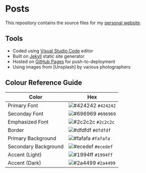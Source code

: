 # Posts

This repository contains the source files for my [personal website](https://haothitran.github.io/posts).

## Tools

- Coded using [Visual Studio Code](https://code.visualstudio.com/) editor
- Built on [Jekyll](https://jekyllrb.com/) static site generator
- Hosted on [GitHub Pages](https://pages.github.com/) for push-to-deployment
- Using images from [Unsplash] by various photographers

## Colour Reference Guide

| Color                | Hex                                                                |
|----------------------|--------------------------------------------------------------------|
| Primary Font         | ![#424242](https://via.placeholder.com/16/424242?text=+) `#424242` |
| Seconday Font        | ![#696969](https://via.placeholder.com/16/696969?text=+) `#696969` |
| Emphasized Font      | ![#2c2c2c](https://via.placeholder.com/16/2c2c2c?text=+) `#2c2c2c` |
| Border               | ![#dfdfdf](https://via.placeholder.com/16/dfdfdf?text=+) `#dfdfdf` |
| Primary Background   | ![#fafafa](https://via.placeholder.com/16/fafafa?text=+) `#fafafa` |
| Secondary Background | ![#ecedef](https://via.placeholder.com/16/ecedef?text=+) `#ecedef` |
| Accent (Light)       | ![#1994ff](https://via.placeholder.com/16/1994ff?text=+) `#1994ff` |
| Accent (Dark)        | ![#2a4499](https://via.placeholder.com/16/2a4499?text=+) `#2a4499` |
